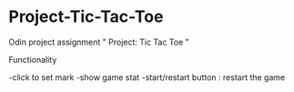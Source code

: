 # Project-Tic-Tac-Toe
Odin project assignment " Project: Tic Tac Toe "


Functionality

-click to set mark
-show game stat
-start/restart button : restart the game

